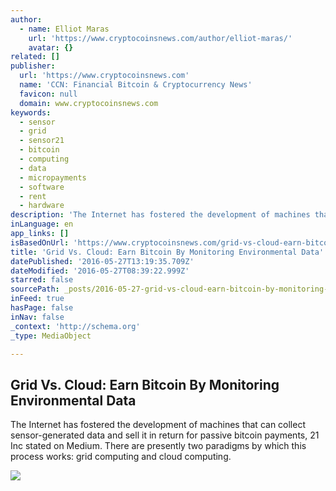 ```yaml
---
author:
  - name: Elliot Maras
    url: 'https://www.cryptocoinsnews.com/author/elliot-maras/'
    avatar: {}
related: []
publisher:
  url: 'https://www.cryptocoinsnews.com'
  name: 'CCN: Financial Bitcoin & Cryptocurrency News'
  favicon: null
  domain: www.cryptocoinsnews.com
keywords:
  - sensor
  - grid
  - sensor21
  - bitcoin
  - computing
  - data
  - micropayments
  - software
  - rent
  - hardware
description: 'The Internet has fostered the development of machines that can collect sensor-generated data and sell it in return for passive bitcoin payments, 21 Inc stated on Medium. There are presently two paradigms by which this process works: grid computing and cloud computing.'
inLanguage: en
app_links: []
isBasedOnUrl: 'https://www.cryptocoinsnews.com/grid-vs-cloud-earn-bitcoin-monitoring-environmental-data/'
title: 'Grid Vs. Cloud: Earn Bitcoin By Monitoring Environmental Data'
datePublished: '2016-05-27T13:19:35.709Z'
dateModified: '2016-05-27T08:39:22.999Z'
starred: false
sourcePath: _posts/2016-05-27-grid-vs-cloud-earn-bitcoin-by-monitoring-environmental-dat.md
inFeed: true
hasPage: false
inNav: false
_context: 'http://schema.org'
_type: MediaObject

---
```

<article style=""><h1>Grid Vs. Cloud: Earn Bitcoin By Monitoring Environmental Data</h1><p>The Internet has fostered the development of machines that can collect sensor-generated data and sell it in return for passive bitcoin payments, 21 Inc stated on Medium. There are presently two paradigms by which this process works: grid computing and cloud computing.</p><img src="https://www.cryptocoinsnews.com/wp-content/uploads/2016/05/Sensor21-image.jpg" /></article>